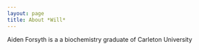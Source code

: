 ```yaml
---
layout: page
title: About *Will*
---
```

Aiden Forsyth is a a biochemistry graduate of Carleton University
